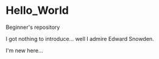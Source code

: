 # Hello_World
Beginner's repository


I got nothing to introduce... well I admire Edward Snowden.

I'm new here...
